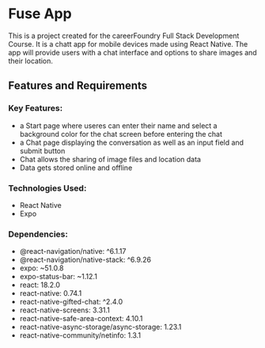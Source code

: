 # Fuse App
This is a project created for the careerFoundry Full Stack Development Course. It is a chatt app for mobile devices made using React Native. The app will provide users with a chat interface and options to share images and their location.
## Features and Requirements
### Key Features:
- a Start page where useres can enter their name and select a background color for the chat screen before entering the chat
- a Chat page displaying the conversation as well as an input field and submit button
- Chat allows the sharing of image files and location data
- Data gets stored online and offline

### Technologies Used:
- React Native
- Expo

### Dependencies:
- @react-navigation/native: ^6.1.17
- @react-navigation/native-stack: ^6.9.26
- expo: ~51.0.8
- expo-status-bar: ~1.12.1
- react: 18.2.0
- react-native: 0.74.1
- react-native-gifted-chat: ^2.4.0
- react-native-screens: 3.31.1
- react-native-safe-area-context: 4.10.1
- react-native-async-storage/async-storage: 1.23.1
- react-native-community/netinfo: 1.3.1
    
